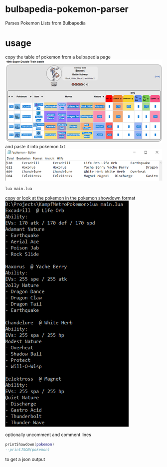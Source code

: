 # bulbapedia-pokemon-parser
Parses Pokemon Lists from Bulbapedia

# usage
copy the table of pokemon from a bulbapedia page 
![bulbapedia](./pictures/HerPokemon.png)
and paste it into pokemon.txt
![pokemon.txt](./pictures/paste.png)

```shell
lua main.lua
```
copy or look at the pokemon in the pokemon showdown format
![console](./pictures/console.png)

optionally uncomment and comment lines
```lua
printShowdown(pokemon)
--printJSON(pokemon)
```
to get a json output

